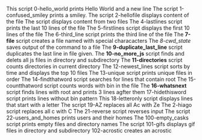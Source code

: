 This script  0-hello_world prints Hello World and a new line
The script 1-confused_smiley prints a smiley.
The script 2-hellofile displays content of the file
The script displays content from two files
The 4-lastlines script prints the last 10 lines of the file
The 5-firstlines script displays the first 10 lines of the file
The 6-third_line script prints the third line of the file
The **7-file** script creates a file named with special characacters
The *8-cwd_state* saves output of the command to a file
The **9-duplicate_last_line** script duplicates the last line in file given.
The **10-no_more_js** script finds and delets all js files in directory and subdirectory
The **11-directories** script counts directories in current directory
The 12-newest_lines script sorts by time and displays the top 10 files
The 13-unique script prints unique files in order
The 14-findthatword script searches for lines that contain root
The 15-countthatword script counts words with bin in the file
The **16-whatsnext** script finds lines with root and prints 3 lines agfter them
17-hidethisword script prints lines without bin pattern
This 18-letteronly script displays lines that start with a letter
The script 19-AZ  replaces all Ac with Ze
The 2-hiago script replaces all c with C
The 21-reverse script reverses input
The script 22-users_and_homes prints users and their homes
The 100-empty_casks script prints empty files and directory names
The script 101-gifs displays gif files in directory and subdirectory
102-acrostic creates an acrostic
